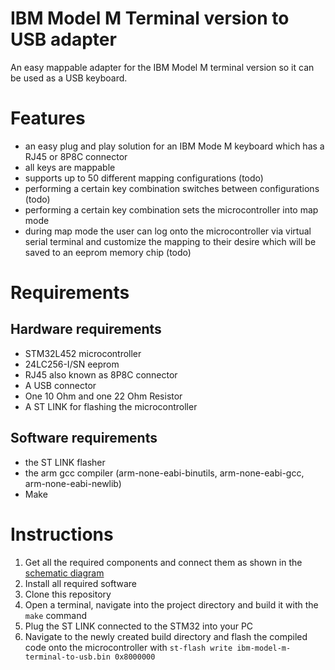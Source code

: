 # IBM Model M Terminal version to USB adapter
An easy mappable adapter for the IBM Model M terminal version so it can be used as a USB keyboard.

# Features
- an easy plug and play solution for an IBM Mode M keyboard which has a RJ45 or 8P8C connector
- all keys are mappable
- supports up to 50 different mapping configurations (todo)
- performing a certain key combination switches between configurations (todo)
- performing a certain key combination sets the microcontroller into map mode
- during map mode the user can log onto the microcontroller via virtual serial terminal and customize the mapping to their desire which will be saved to an eeprom memory chip (todo)

# Requirements
## Hardware requirements
 - STM32L452 microcontroller
 - 24LC256-I/SN eeprom
 - RJ45 also known as 8P8C connector
 - A USB connector
 - One 10 Ohm and one 22 Ohm Resistor
 - A ST LINK for flashing the microcontroller
 
 ## Software requirements
 - the ST LINK flasher
 - the arm gcc compiler (arm-none-eabi-binutils, arm-none-eabi-gcc, arm-none-eabi-newlib)
 - Make
 
 # Instructions
 1. Get all the required components and connect them as shown in the [schematic diagram](https://github.com/Earl0fPudding/ibm-model-m-terminal-to-usb/raw/master/ibm-model-m-terminal-to-usb-schematic.pdf)
 2. Install all required software
 3. Clone this repository
 4. Open a terminal, navigate into the project directory and build it with the `make` command
 5. Plug the ST LINK connected to the STM32 into your PC
 6. Navigate to the newly created build directory and flash the compiled code onto the microcontroller with `st-flash write ibm-model-m-terminal-to-usb.bin 0x8000000`

